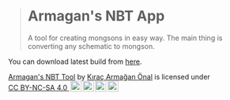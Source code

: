 > # Armagan's NBT App
> A tool for creating mongsons in easy way. The main thing is converting any schematic to mongson.
> 

You can download latest build from <a href="https://github.com/TheArmagan/armagansnbtapp/releases">here</a>.

<p xmlns:cc="http://creativecommons.org/ns#" xmlns:dct="http://purl.org/dc/terms/"><a property="dct:title" rel="cc:attributionURL" href="https://github.com/TheArmagan/armagansnbtapp">Armagan's NBT Tool</a> by <a rel="cc:attributionURL dct:creator" property="cc:attributionName" href="https://thearmagan.github.io">Kıraç Armağan Önal</a> is licensed under <a href="http://creativecommons.org/licenses/by-nc-sa/4.0/?ref=chooser-v1" target="_blank" rel="license noopener noreferrer" style="display:inline-block;">CC BY-NC-SA 4.0 <img height="22" style="height:22px!important;margin-left:3px;vertical-align:text-bottom;" src="https://mirrors.creativecommons.org/presskit/icons/cc.svg?ref=chooser-v1"><img height="22" style="height:22px!important;margin-left:3px;vertical-align:text-bottom;" src="https://mirrors.creativecommons.org/presskit/icons/by.svg?ref=chooser-v1"><img height="22" style="height:22px!important;margin-left:3px;vertical-align:text-bottom;" src="https://mirrors.creativecommons.org/presskit/icons/nc.svg?ref=chooser-v1"><img height="22" style="height:22px!important;margin-left:3px;vertical-align:text-bottom;" src="https://mirrors.creativecommons.org/presskit/icons/sa.svg?ref=chooser-v1"></a></p>
